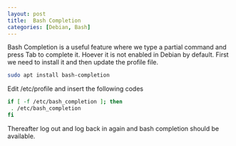 ```yaml
---
layout: post
title:  Bash Completion
categories: [Debian, Bash]
---
```


Bash Completion is a useful feature where we type a partial command and press Tab to complete it. Hoever it is not enabled in Debian by default. 
First we need to install it and then update the profile file.

```bash
sudo apt install bash-completion
```

Edit /etc/profile and insert the following codes
```bash
if [ -f /etc/bash_completion ]; then
 . /etc/bash_completion
fi
```

Thereafter log out and log back in again and bash completion should be available.
